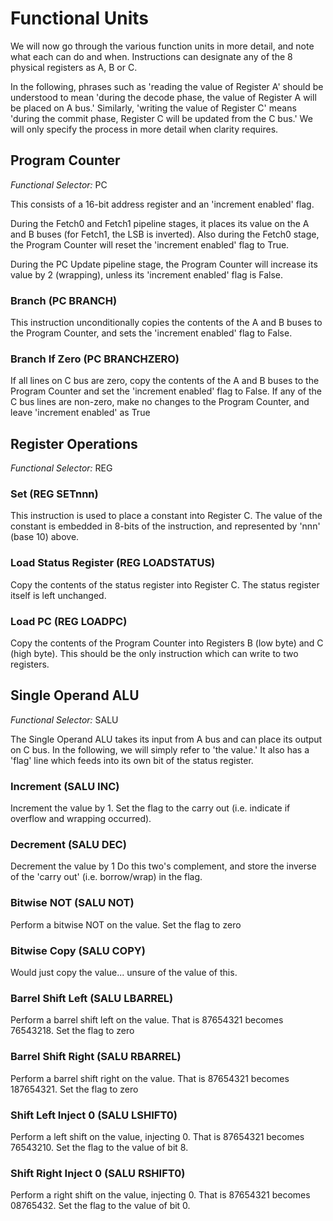 # Functional Units

We will now go through the various function units in more detail, and note what
each can do and when.
Instructions can designate any of the 8 physical registers as A, B or C.

In the following, phrases such as 'reading the value of Register A' should be
understood to mean 'during the decode phase, the value of Register A will be
placed on A bus.'
Similarly, 'writing the value of Register C' means 'during the commit phase,
Register C will be updated from the C bus.'
We will only specify the process in more detail when clarity requires.

## Program Counter

*Functional Selector:* PC

This consists of a 16-bit address register and an 'increment enabled' flag.

During the Fetch0 and Fetch1 pipeline stages, it places its value on the A and B buses
(for Fetch1, the LSB is inverted).
Also during the Fetch0 stage, the Program Counter will reset the 'increment enabled' flag
to True.

During the PC Update pipeline stage, the Program Counter will increase its value by 2
(wrapping), unless its 'increment enabled' flag is False.

### Branch (PC BRANCH)

This instruction unconditionally copies the contents of the A and B buses to the Program
Counter, and sets the 'increment enabled' flag to False.

### Branch If Zero (PC BRANCHZERO)

If all lines on C bus are zero, copy the contents of the A and B buses to the Program
Counter and set the 'increment enabled' flag to False. If any of the C bus lines are
non-zero, make no changes to the Program Counter, and leave 'increment enabled' as True



## Register Operations

*Functional Selector:* REG

### Set (REG SETnnn)

This instruction is used to place a constant into Register C.
The value of the constant is embedded in 8-bits of the instruction,
and represented by 'nnn' (base 10) above.

### Load Status Register (REG LOADSTATUS)

Copy the contents of the status register into Register C.
The status register itself is left unchanged.

### Load PC (REG LOADPC)

Copy the contents of the Program Counter into Registers
B (low byte) and C (high byte).
This should be the only instruction which can write to
two registers.



## Single Operand ALU

*Functional Selector:* SALU

The Single Operand ALU takes its input from A bus and can
place its output on C bus.
In the following, we will simply refer to 'the value.'
It also has a 'flag' line which feeds into its own bit
of the status register.

### Increment (SALU INC)

Increment the value by 1.
Set the flag to the carry out (i.e. indicate if overflow
and wrapping occurred).

### Decrement (SALU DEC)

Decrement the value by 1
Do this two's complement, and store the inverse
of the 'carry out' (i.e. borrow/wrap) in the flag.

### Bitwise NOT (SALU NOT)

Perform a bitwise NOT on the value.
Set the flag to zero

### Bitwise Copy (SALU COPY)

Would just copy the value... unsure of the value of this.

### Barrel Shift Left (SALU LBARREL)

Perform a barrel shift left on the value.
That is 87654321 becomes 76543218.
Set the flag to zero

### Barrel Shift Right (SALU RBARREL)

Perform a barrel shift right on the value.
That is 87654321 becomes 187654321.
Set the flag to zero

### Shift Left Inject 0 (SALU LSHIFT0)

Perform a left shift on the value, injecting 0.
That is 87654321 becomes 76543210.
Set the flag to the value of bit 8.

### Shift Right Inject 0 (SALU RSHIFT0)

Perform a right shift on the value, injecting 0.
That is 87654321 becomes 08765432.
Set the flag to the value of bit 0.
